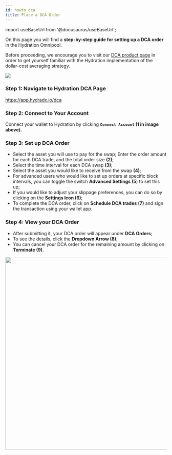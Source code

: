 ```yaml
---
id: howto_dca
title: Place a DCA Order
---
```


import useBaseUrl from '@docusaurus/useBaseUrl';

On this page you will find a **step-by-step guide for setting up a DCA order** in the Hydration Omnipool.

Before proceeding, we encourage you to visit our [DCA product page](/omnipool_dca) in order to get yourself familiar with the Hydration implementation of the dollar-cost averaging strategy.

<div style={{textAlign: 'center'}}>
  <img src={useBaseUrl('/howto_dca/dca.jpg')} />
</div>  

### Step 1: Navigate to Hydration DCA Page

https://app.hydradx.io/dca

### Step 2: Connect to Your Account

Connect your wallet to Hydration by clicking **`Connect Account` (1 in image above).**

### Step 3: Set up DCA Order
* Select the asset you will use to pay for the swap; Enter the order amount for each DCA trade, and the total order size **(2)**;
* Select the time interval for each DCA swap **(3)**;
* Select the asset you would like to receive from the swap **(4)**;
* For advanced users who would like to set up orders at specific block intervals, you can toggle the switch **Advanced Settings (5**) to set this up;
* If you would like to adjust your slippage preferences, you can do so by clicking on the **Settings Icon (6)**;
* To complete the DCA order, click on **Schedule DCA trades** **(7)** and sign the transaction using your wallet app.

### Step 4: View your DCA Order
* After submitting it, your DCA order will appear under **DCA Orders**;
* To see the details, click the **Dropdown Arrow (8)**;
* You can cancel your DCA order for the remaining amount by clicking on **Terminate (9)**.

<div style={{textAlign: 'center'}}>
  <img src={useBaseUrl('/howto_dca/dca_overview.jpg')} width="600px" />
</div>  
